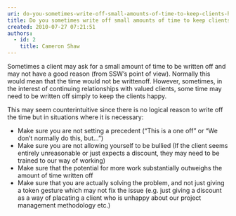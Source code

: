 ```yaml
---
uri: do-you-sometimes-write-off-small-amounts-of-time-to-keep-clients-happy
title: Do you sometimes write off small amounts of time to keep clients happy?
created: 2010-07-27 07:21:51
authors:
  - id: 2
    title: Cameron Shaw
---
```





<span class='intro'> ​Sometimes a client may ask for a small amount of time to be written off and may not have a good reason (from SSW’s point of view). Normally this would mean that the time would not be written​ off. However, sometimes, in the interest of continuing relationships with valued clients, some time may need to be written off simply to keep the clients happy.
<br> </span>

This may seem counterintuitive since there is no logical reason to write off the time but in situations where it is necessary&#58;<br> 
<ul><li>Make sure you are not setting a precedent (“This is a one off” or “We don’t normally do this, but...”) </li><li>Make sure you are not allowing yourself to be bullied (If the client seems entirely unreasonable or just expects a discount, they may need to be trained to our way of working) </li><li>Make sure that the potential for more work substantially outweighs the amount of time written off</li><li>Make sure that you are actually solving the problem, and not just giving a token gesture which may not fix the issue (e.g. just giving a discount as a way of placating a client who is unhappy about our project management methodology etc.) </li></ul>


